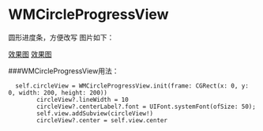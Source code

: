 # WMCircleProgressView
圆形进度条，方便改写
图片如下：

[效果图](https://github.com/WMSmile/WMCircleProgressView/tree/master/Screenshots/circle.png)
[效果图](https://github.com/WMSmile/WMCircleProgressView/tree/master/Screenshots/circle.gif)

###WMCircleProgressView用法：
```
  self.circleView = WMCircleProgressView.init(frame: CGRect(x: 0, y: 0, width: 200, height: 200))
        circleView?.lineWidth = 10
        circleView?.centerLabel?.font = UIFont.systemFont(ofSize: 50);
        self.view.addSubview(circleView!)
        circleView?.center = self.view.center

```